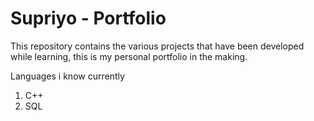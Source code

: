 # Supriyo - Portfolio

This repository contains the various projects that have been developed while learning, this is my personal portfolio in the making.

Languages i know currently

1. C++
2. SQL